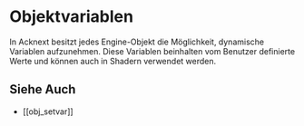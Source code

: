 # Objektvariablen

In Acknext besitzt jedes Engine-Objekt die Möglichkeit, dynamische Variablen
aufzunehmen. Diese Variablen beinhalten vom Benutzer definierte Werte und
können auch in Shadern verwendet werden.

## Siehe Auch
- [[obj_setvar]]